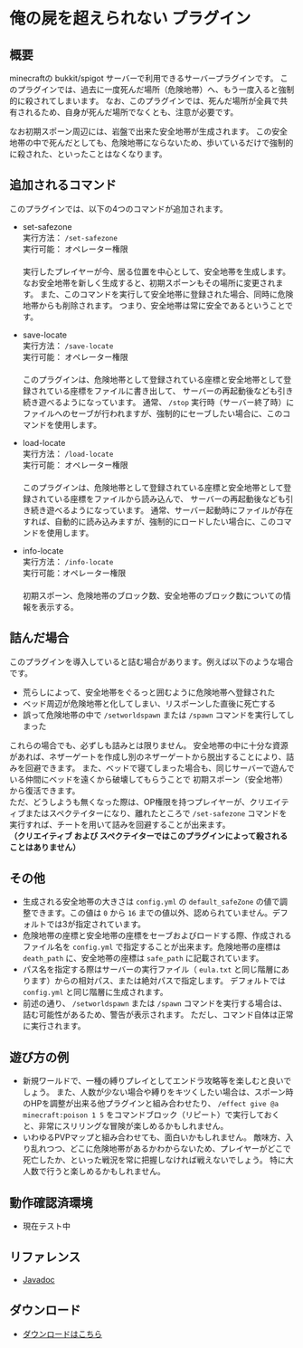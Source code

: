 # 俺の屍を超えられない プラグイン
## 概要
minecraftの bukkit/spigot サーバーで利用できるサーバープラグインです。
このプラグインでは、過去に一度死んだ場所（危険地帯）へ、もう一度入ると強制的に殺されてしまいます。
なお、このプラグインでは、死んだ場所が全員で共有されるため、自身が死んだ場所でなくとも、注意が必要です。  

なお初期スポーン周辺には、岩盤で出来た安全地帯が生成されます。
この安全地帯の中で死んだとしても、危険地帯にならないため、歩いているだけで強制的に殺された、といったことはなくなります。

## 追加されるコマンド
このプラグインでは、以下の4つのコマンドが追加されます。

- set-safezone  
実行方法： `/set-safezone`  
実行可能： オペレーター権限  
　  
実行したプレイヤーが今、居る位置を中心として、安全地帯を生成します。
なお安全地帯を新しく生成すると、初期スポーンもその場所に変更されます。
また、このコマンドを実行して安全地帯に登録された場合、同時に危険地帯からも削除されます。
つまり、安全地帯は常に安全であるということです。

- save-locate  
実行方法： `/save-locate`  
実行可能： オペレーター権限  
　  
このプラグインは、危険地帯として登録されている座標と安全地帯として登録されている座標をファイルに書き出して、
サーバーの再起動後なども引き続き遊べるようになっています。
通常、 `/stop` 実行時（サーバー終了時）にファイルへのセーブが行われますが、強制的にセーブしたい場合に、このコマンドを使用します。

- load-locate  
実行方法： `/load-locate`  
実行可能： オペレーター権限  
　  
このプラグインは、危険地帯として登録されている座標と安全地帯として登録されている座標をファイルから読み込んで、
サーバーの再起動後なども引き続き遊べるようになっています。
通常、サーバー起動時にファイルが存在すれば、自動的に読み込みますが、強制的にロードしたい場合に、このコマンドを使用します。

- info-locate  
実行方法： `/info-locate`  
実行可能：オペレーター権限  
　  
初期スポーン、危険地帯のブロック数、安全地帯のブロック数についての情報を表示する。

## 詰んだ場合
このプラグインを導入していると詰む場合があります。例えば以下のような場合です。
- 荒らしによって、安全地帯をぐるっと囲むように危険地帯へ登録された
- ベッド周辺が危険地帯と化してしまい、リスポーンした直後に死亡する
- 誤って危険地帯の中で `/setworldspawn` または `/spawn` コマンドを実行してしまった

これらの場合でも、必ずしも詰みとは限りません。
安全地帯の中に十分な資源があれば、ネザーゲートを作成し別のネザーゲートから脱出することにより、詰みを回避できます。
また、ベッドで寝てしまった場合も、同じサーバーで遊んでいる仲間にベッドを遠くから破壊してもらうことで
初期スポーン（安全地帯）から復活できます。  
ただ、どうしようも無くなった際は、OP権限を持つプレイヤーが、クリエイティブまたはスペクテイターになり、離れたところで `/set-safezone`
コマンドを実行すれば、チートを用いて詰みを回避することが出来ます。  
**（クリエイティブ および スペクテイターではこのプラグインによって殺されることはありません）**

## その他
- 生成される安全地帯の大きさは `config.yml` の `default_safeZone` の値で調整できます。この値は `0` から `16`
までの値以外、認められていません。デフォルトでは3が指定されています。
- 危険地帯の座標と安全地帯の座標をセーブおよびロードする際、作成されるファイル名を  `config.yml`
で指定することが出来ます。危険地帯の座標は `death_path` に、安全地帯の座標は `safe_path`
に記載されています。
- パス名を指定する際はサーバーの実行ファイル（ `eula.txt` と同じ階層にあります）からの相対パス、または絶対パスで指定します。
デフォルトでは `config.yml` と同じ階層に生成されます。
- 前述の通り、 `/setworldspawn` または `/spawn` コマンドを実行する場合は、詰む可能性があるため、警告が表示されます。
ただし、コマンド自体は正常に実行されます。

## 遊び方の例
- 新規ワールドで、一種の縛りプレイとしてエンドラ攻略等を楽しむと良いでしょう。
また、人数が少ない場合や縛りをキツくしたい場合は、スポーン時のHPを調整が出来る他プラグインと組み合わせたり、 `/effect give @a minecraft:poison 1 5`
をコマンドブロック（リピート）で実行しておくと、非常にスリリングな冒険が楽しめるかもしれません。
- いわゆるPVPマップと組み合わせても、面白いかもしれません。
敵味方、入り乱れつつ、どこに危険地帯があるかわからないため、プレイヤーがどこで死亡したか、といった戦況を常に把握しなければ戦えないでしょう。
特に大人数で行うと楽しめるかもしれません。

## 動作確認済環境
- 現在テスト中

## リファレンス
- [Javadoc](https://kasumi-29.github.io/over_my_Dead_body/Docs/index.html)

## ダウンロード
- [ダウンロードはこちら](https://github.com/kasumi-29/over_my_Dead_body/releases/tag/v2.1.0)